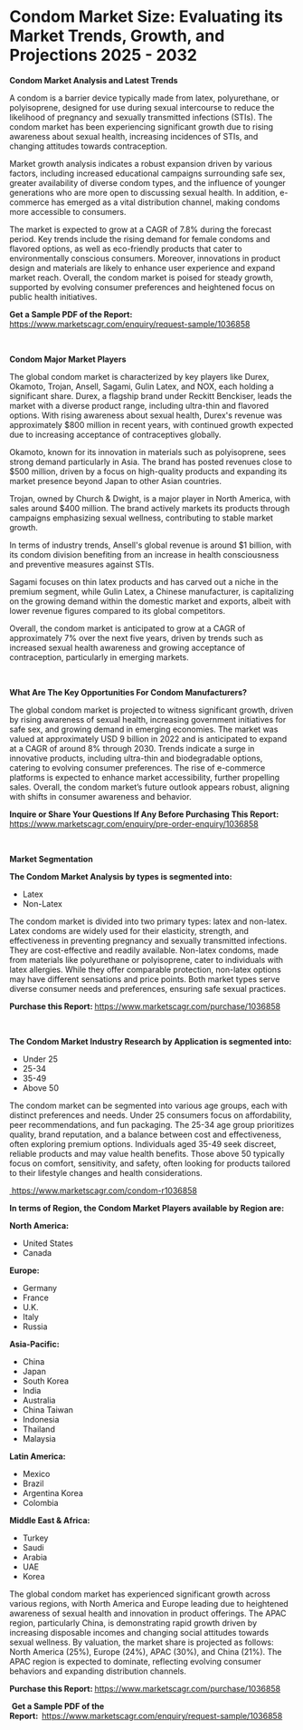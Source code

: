 <p><h1>Condom Market Size: Evaluating its Market Trends, Growth, and Projections 2025 - 2032</h1></p><p><strong>Condom Market Analysis and Latest Trends</strong></p>
<p><p>A condom is a barrier device typically made from latex, polyurethane, or polyisoprene, designed for use during sexual intercourse to reduce the likelihood of pregnancy and sexually transmitted infections (STIs). The condom market has been experiencing significant growth due to rising awareness about sexual health, increasing incidences of STIs, and changing attitudes towards contraception.</p><p>Market growth analysis indicates a robust expansion driven by various factors, including increased educational campaigns surrounding safe sex, greater availability of diverse condom types, and the influence of younger generations who are more open to discussing sexual health. In addition, e-commerce has emerged as a vital distribution channel, making condoms more accessible to consumers.</p><p>The market is expected to grow at a CAGR of 7.8% during the forecast period. Key trends include the rising demand for female condoms and flavored options, as well as eco-friendly products that cater to environmentally conscious consumers. Moreover, innovations in product design and materials are likely to enhance user experience and expand market reach. Overall, the condom market is poised for steady growth, supported by evolving consumer preferences and heightened focus on public health initiatives.</p></p>
<p><strong>Get a Sample PDF of the Report:&nbsp;</strong> <a href="https://www.marketscagr.com/enquiry/request-sample/1036858?utm_campaign=2294&utm_medium=2&utm_source=Github&utm_content=ia&utm_term=15042025&utm_id=condom">https://www.marketscagr.com/enquiry/request-sample/1036858</a></p>
<p>&nbsp;</p>
<p><strong>Condom Major Market Players</strong></p>
<p><p>The global condom market is characterized by key players like Durex, Okamoto, Trojan, Ansell, Sagami, Gulin Latex, and NOX, each holding a significant share. Durex, a flagship brand under Reckitt Benckiser, leads the market with a diverse product range, including ultra-thin and flavored options. With rising awareness about sexual health, Durex's revenue was approximately $800 million in recent years, with continued growth expected due to increasing acceptance of contraceptives globally.</p><p>Okamoto, known for its innovation in materials such as polyisoprene, sees strong demand particularly in Asia. The brand has posted revenues close to $500 million, driven by a focus on high-quality products and expanding its market presence beyond Japan to other Asian countries.</p><p>Trojan, owned by Church & Dwight, is a major player in North America, with sales around $400 million. The brand actively markets its products through campaigns emphasizing sexual wellness, contributing to stable market growth. </p><p>In terms of industry trends, Ansell's global revenue is around $1 billion, with its condom division benefiting from an increase in health consciousness and preventive measures against STIs. </p><p>Sagami focuses on thin latex products and has carved out a niche in the premium segment, while Gulin Latex, a Chinese manufacturer, is capitalizing on the growing demand within the domestic market and exports, albeit with lower revenue figures compared to its global competitors.</p><p>Overall, the condom market is anticipated to grow at a CAGR of approximately 7% over the next five years, driven by trends such as increased sexual health awareness and growing acceptance of contraception, particularly in emerging markets.</p></p>
<p>&nbsp;</p>
<p><strong>What Are The Key Opportunities For Condom Manufacturers?</strong></p>
<p><p>The global condom market is projected to witness significant growth, driven by rising awareness of sexual health, increasing government initiatives for safe sex, and growing demand in emerging economies. The market was valued at approximately USD 9 billion in 2022 and is anticipated to expand at a CAGR of around 8% through 2030. Trends indicate a surge in innovative products, including ultra-thin and biodegradable options, catering to evolving consumer preferences. The rise of e-commerce platforms is expected to enhance market accessibility, further propelling sales. Overall, the condom market’s future outlook appears robust, aligning with shifts in consumer awareness and behavior.</p></p>
<p><strong>Inquire or Share Your Questions If Any Before Purchasing This Report:</strong> <a href="https://www.marketscagr.com/enquiry/pre-order-enquiry/1036858?utm_campaign=2294&utm_medium=2&utm_source=Github&utm_content=ia&utm_term=15042025&utm_id=condom">https://www.marketscagr.com/enquiry/pre-order-enquiry/1036858</a></p>
<p>&nbsp;</p>
<p><strong>Market Segmentation</strong></p>
<p><strong>The Condom Market Analysis by types is segmented into:</strong></p>
<p><ul><li>Latex</li><li>Non-Latex</li></ul></p>
<p><p>The condom market is divided into two primary types: latex and non-latex. Latex condoms are widely used for their elasticity, strength, and effectiveness in preventing pregnancy and sexually transmitted infections. They are cost-effective and readily available. Non-latex condoms, made from materials like polyurethane or polyisoprene, cater to individuals with latex allergies. While they offer comparable protection, non-latex options may have different sensations and price points. Both market types serve diverse consumer needs and preferences, ensuring safe sexual practices.</p></p>
<p><strong>Purchase this Report:&nbsp;</strong><a href="https://www.marketscagr.com/purchase/1036858?utm_campaign=2294&utm_medium=2&utm_source=Github&utm_content=ia&utm_term=15042025&utm_id=condom">https://www.marketscagr.com/purchase/1036858</a></p>
<p>&nbsp;</p>
<p><strong>The Condom Market Industry Research by Application is segmented into:</strong></p>
<p><ul><li>Under 25</li><li>25-34</li><li>35-49</li><li>Above 50</li></ul></p>
<p><p>The condom market can be segmented into various age groups, each with distinct preferences and needs. Under 25 consumers focus on affordability, peer recommendations, and fun packaging. The 25-34 age group prioritizes quality, brand reputation, and a balance between cost and effectiveness, often exploring premium options. Individuals aged 35-49 seek discreet, reliable products and may value health benefits. Those above 50 typically focus on comfort, sensitivity, and safety, often looking for products tailored to their lifestyle changes and health considerations.</p></p>
<p><a href="https://www.marketscagr.com/condom-r1036858?utm_campaign=2294&utm_medium=2&utm_source=Github&utm_content=ia&utm_term=15042025&utm_id=condom">&nbsp;https://www.marketscagr.com/condom-r1036858</a></p>
<p><strong>In terms of Region, the Condom Market Players available by Region are:</strong></p>
<p>
    <p> <strong> North America: </strong>
        <ul>
            <li>United States</li>
            <li>Canada</li>
        </ul>
        </p> 
    <p> <strong> Europe: </strong>
        <ul>
            <li>Germany</li>
            <li>France</li>
            <li>U.K.</li>
            <li>Italy</li>
            <li>Russia</li>
        </ul>
        </p> 
    <p> <strong> Asia-Pacific: </strong>
        <ul>
            <li>China</li>
            <li>Japan</li>
            <li>South Korea</li>
            <li>India</li>
            <li>Australia</li>
            <li>China Taiwan</li>
            <li>Indonesia</li>
            <li>Thailand</li>
            <li>Malaysia</li>
        </ul>
        </p> 
    <p> <strong> Latin America: </strong>
        <ul>
            <li>Mexico</li>
            <li>Brazil</li>
            <li>Argentina Korea</li>
            <li>Colombia</li>
        </ul>
        </p> 
    <p> <strong> Middle East & Africa: </strong>
        <ul>
            <li>Turkey</li>
            <li>Saudi</li>
            <li>Arabia</li>
            <li>UAE</li>
            <li>Korea</li>
        </ul>
    </p>
    </p>
<p><p>The global condom market has experienced significant growth across various regions, with North America and Europe leading due to heightened awareness of sexual health and innovation in product offerings. The APAC region, particularly China, is demonstrating rapid growth driven by increasing disposable incomes and changing social attitudes towards sexual wellness. By valuation, the market share is projected as follows: North America (25%), Europe (24%), APAC (30%), and China (21%). The APAC region is expected to dominate, reflecting evolving consumer behaviors and expanding distribution channels.</p></p>
<p><strong>Purchase this Report: </strong><a href="https://www.marketscagr.com/purchase/1036858?utm_campaign=2294&utm_medium=2&utm_source=Github&utm_content=ia&utm_term=15042025&utm_id=condom">https://www.marketscagr.com/purchase/1036858</a></p>
<p>&nbsp;<strong>Get a Sample PDF of the Report:&nbsp;&nbsp;</strong><a href="https://www.marketscagr.com/enquiry/request-sample/1036858?utm_campaign=2294&utm_medium=2&utm_source=Github&utm_content=ia&utm_term=15042025&utm_id=condom">https://www.marketscagr.com/enquiry/request-sample/1036858</a></p>
<p><strong></strong></p>
<p><p></p><p></p><p></p></p>
